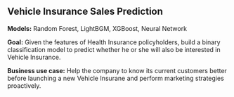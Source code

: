 ## Vehicle Insurance Sales Prediction

**Models:** Random Forest, LightBGM, XGBoost, Neural Network

**Goal:** Given the features of Health Insurance policyholders, build a binary classification model to predict whether he or she will also be interested in Vehicle Insurance. 

**Business use case:** Help the company to know its current customers better before launching a new Vehicle Insurane and perform marketing strategies proactively. 

